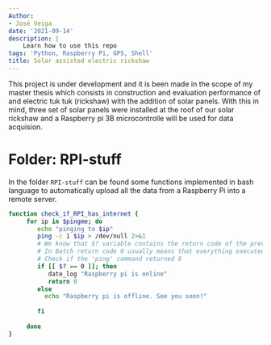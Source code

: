 ```yaml
---
Author: 
- José Veiga
date: '2021-09-14'
description: | 
    Learn how to use this repo
tags: 'Python, Raspberry Pi, GPS, Shell'
title: Solar assisted electric rickshaw 
---
```

This project is under development and it is been made in the scope of my master thesis which consists in construction and evaluation performance of and electric tuk tuk (rickshaw) with the addition of solar panels. With this in mind, three set of solar panels were installed at the roof of our solar rickshaw and a Raspberry pi 3B microcontrolle will be used for data acquision.

Folder: RPI-stuff
========================================================
In the folder `RPI-stuff` can be found some functions implemented in bash language to automatically
upload all the data from a Raspberry Pi into a remote server. 

```bash
function check_if_RPI_has_internet {
     for ip in $pingme; do
        echo "pinging to $ip"
        ping -c 1 $ip > /dev/null 2>&1
        # We know that $? variable contains the return code of the previous command.
        # In Batch return code 0 usually means that everything executed successully
        # Check if the 'ping' command returned 0
        if [[ $? == 0 ]]; then 
           date_log "Raspberry pi is online"
           return 0
        else
          echo "Raspberry pi is offline. See you soon!" 
                    
        fi
        
     done 
}
```

